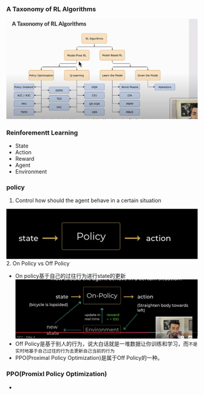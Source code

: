 ### A Taxonomy of RL Algorithms
![Taxonomy](../assets/RL_Taxonomy.png)

### Reinforementt Learning
- State
- Action
- Reward
- Agent
- Environment


### policy 
1. Control how should the agent behave in a certain situation

![Policy](../assets/Policy.png)
2. On Policy vs Off Policy
- On policy基于自己的过往行为进行state的更新
![OnPolicy](../assets/OnPolicy.png)
- Off Policy是基于别人的行为，说大白话就是一堆数据让你训练和学习，而```不是实时地基于自己过往的行为去更新自己当前的行为```
- PPO(Proximal Policy Optimization)是属于Off Policy的一种。

### PPO(Promixl Policy Optimization)
- 